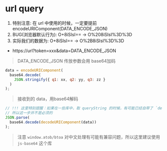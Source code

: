 # url query

1. 特别注意: 在 url 中使用的时候，一定要提前 encodeURIComponent(DATA_ENCODE_JSON)
2. BUG(浏览器默认行为): O+8iSIsI==  -> O%208iSIsI%3D%3D
3. 实际我们的数据为: O+8iSIsI==  -> O%2B8iSIsI%3D%3D
- https://url?token=xxx&data=DATA_ENCODE_JSON

> DATA_ENCODE_JSON 传放参数会用 base64加码
```js
data = encodeURIComponent(
  base64.decode(
    JSON.stringify({ q1: xx, q2: yy, q3: zz }
  )
);
```

> 接收到的 data，用base64解码
```js
// !!! 这里特别提醒：如果在一些库中，取 queryString 的时候，有可能已经自带了 `decodeURIComponent`
// 所以这一步并不是必须的
JSON.parse(
  base64.decode(decodeURIComponent(data))
);
```

> 注意 `window.atob/btoa` 对中文处理有可能有兼容问题，所以这里建议使用 `js-base64` 这个库
